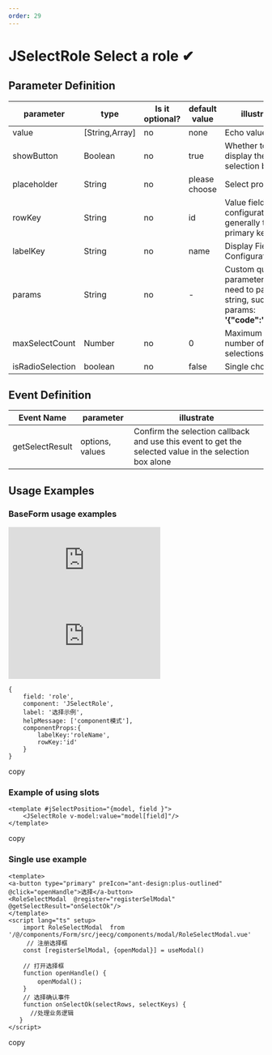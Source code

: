 ```yaml
---
order: 29
---
```


# JSelectRole Select a role ✔

## Parameter Definition

| parameter        | type             | Is it optional? | default value | illustrate                                                                                |
| ---------------- | ---------------- | --------------- | ------------- | ----------------------------------------------------------------------------------------- |
| value            | \[String,Array\] | no              | none          | Echo value                                                                                |
| showButton       | Boolean          | no              | true          | Whether to display the selection button                                                   |
| placeholder      | String           | no              | please choose | Select prompt                                                                             |
| rowKey           | String           | no              | id            | Value field configuration, generally the primary key field                                |
| labelKey         | String           | no              | name          | Display Field Configuration                                                               |
| params           | String           | no              | \-            | Custom query parameters, you need to pass a string, such as: params: **'{"code":"001"}'** |
| maxSelectCount   | Number           | no              | 0             | Maximum number of selections                                                              |
| isRadioSelection | boolean          | no              | false         | Single choice                                                                             |

## Event Definition

| Event Name      | parameter       | illustrate                                                                                             |
| --------------- | --------------- | ------------------------------------------------------------------------------------------------------ |
| getSelectResult | options, values | Confirm the selection callback and use this event to get the selected value in the selection box alone |

## Usage Examples

### BaseForm usage examples

![](https://lfs.k.topthink.com/lfs/cd7496d95801fb102523ed3e25295a134f11208ab2048a14ba9fe480cf59737d.dat)  
![](https://lfs.k.topthink.com/lfs/aec63f012fcdbd470ccaeda3c22017bfc15b03d7da021e7923bf0260decceb7f.dat)

```
{
    field: 'role',
    component: 'JSelectRole',
    label: '选择示例',
    helpMessage: ['component模式'],
    componentProps:{
        labelKey:'roleName',
        rowKey:'id'
    }
}
```

copy

### Example of using slots

```
<template #jSelectPosition="{model, field }">
    <JSelectRole v-model:value="model[field]"/>
</template>
```

copy

### Single use example

```
<template>
<a-button type="primary" preIcon="ant-design:plus-outlined" @click="openHandle">选择</a-button>
<RoleSelectModal  @register="registerSelModal" @getSelectResult="onSelectOk"/>
</template>
<script lang="ts" setup>
    import RoleSelectModal  from '/@/components/Form/src/jeecg/components/modal/RoleSelectModal.vue'
     // 注册选择框
    const [registerSelModal, {openModal}] = useModal()

    // 打开选择框
    function openHandle() {
        openModal()；
    }
    // 选择确认事件
    function onSelectOk(selectRows, selectKeys) {
      //处理业务逻辑
   }
</script>
```

copy
